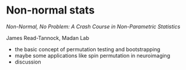 # Non-normal stats

*Non-Normal, No Problem: A Crash Course in Non-Parametric Statistics*

James Read-Tannock, Madan Lab

- the basic concept of permutation testing and bootstrapping 
- maybe some applications like spin permutation in neuroimaging
- discussion
  
